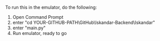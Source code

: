 To run this in the emulator, do the following:

1. Open Command Prompt
2. enter "cd YOUR-GITHUB-PATH\GitHub\Iskandar-Backend\Iskandar"
3. enter "main.py"
4. Run emulator, ready to go
